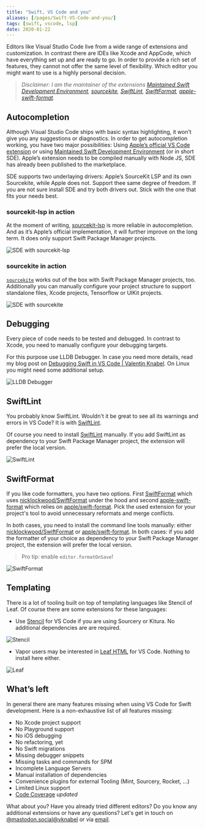 ```yaml
---
title: "Swift, VS Code and you"
aliases: [/pages/Swift-VS-Code-and-you/]
tags: [swift, vscode, lsp]
date: 2020-01-22
---
```


Editors like Visual Studio Code live from a wide range of extensions and customization. In contrast there are IDEs like Xcode and AppCode, which have everything set up and are ready to go. In order to provide a rich set of features, they cannot not offer the same level of flexibility. Which editor you might want to use is a highly personal decision.

> _*Disclaimer:* I am the maintainer of the extensions [Maintained Swift Development Environment](https://marketplace.visualstudio.com/items?itemName=vknabel.vscode-swift-development-environment), [sourcekite](https://www.github.com/vknabel/sourcekite), [SwiftLint](https://marketplace.visualstudio.com/items?itemName=vknabel.vscode-swiftlint), [SwiftFormat](https://marketplace.visualstudio.com/items?itemName=vknabel.vscode-swiftformat), [apple-swift-format](https://marketplace.visualstudio.com/items?itemName=vknabel.vscode-apple-swift-format)._

## Autocompletion

Although Visual Studio Code ships with basic syntax highlighting, it won’t give you any suggestions or diagnostics. In order to get autocompletion working, you have two major possibilities:
Using [Apple’s official VS Code extension](https://github.com/apple/sourcekit-lsp) or using [Maintained Swift Development Environment](https://marketplace.visualstudio.com/items?itemName=vknabel.vscode-swift-development-environment) (or in short SDE). Apple’s extension needs to be compiled manually with Node JS, SDE has already been published to the marketplace.

SDE supports two underlaying drivers: Apple’s SourceKit LSP and its own Sourcekite, while Apple does not. Support thee same degree of freedom.
If you are not sure install SDE and try both drivers out. Stick with the one that fits your needs best.

### sourcekit-lsp in action

At the moment of writing, [sourcekit-lsp](https://github.com/apple/sourcekit-lsp) is more reliable in autocompletion. And as it’s Apple’s official implementation, it will further improve on the long term.
It does only support Swift Package Manager projects.

![SDE with sourcekit-lsp](/images/Swift-VS-Code-and-you/SDE-sourcekit-lsp.gif)

### sourcekite in action

[`sourcekite`](https://github.com/apple/sourcekite) works out of the box with Swift Package Manager projects, too. Additionally you can manually configure your project structure to support standalone files, Xcode projects, Tensorflow or UIKit projects.

![SDE with sourcekite](/images/Swift-VS-Code-and-you/SDE-sourcekite.gif)

## Debugging

Every piece of code needs to be tested and debugged. In contrast to Xcode, you need to manually configure your debugging targets.

For this purpose use LLDB Debugger. In case you need more details, read my blog post on [Debugging Swift in VS Code | Valentin Knabel](/pages/Debugging-Swift-in-VS-Code/). On Linux you might need some additional setup.

![LLDB Debugger](/images/Swift-VS-Code-and-you/LLDB.png)

## SwiftLint

You probably know SwiftLint. Wouldn't it be great to see all its warnings and errors in VS Code? It is with [SwiftLint](https://marketplace.visualstudio.com/items?itemName=vknabel.vscode-swiftlint).

Of course you need to install [SwiftLint](https://github.com/realm/SwiftLint#installation) manually. If you add SwiftLint as dependency to your Swift Package Manager project, the extension will prefer the local version.

![SwiftLint](/images/Swift-VS-Code-and-you/Swiftlint.png)

## SwiftFormat

If you like code formatters, you have two options.
First [SwiftFormat](https://marketplace.visualstudio.com/items?itemName=vknabel.vscode-swiftformat) which uses [nicklockwood/SwiftFormat](https://www.github.com/nicklockwood/SwiftFormat) under the hood and second [apple-swift-format](https://marketplace.visualstudio.com/items?itemName=vknabel.vscode-apple-swift-format) which relies on [apple/swift-format](https://www.github.com/apple/swift-format).
Pick the used extension for your project's tool to avoid unnecessary reformats and merge conflicts.

In both cases, you need to install the command line tools manually: either [nicklockwood/SwiftFormat](https://github.com/nicklockwood/SwiftFormat#command-line-tool) or [apple/swift-format](https://github.com/apple/swift-format#swift-format).
In both cases: if you add the formatter of your choice as dependency to your Swift Package Manager project, the extension will prefer the local version.

> Pro tip: enable `editor.formatOnSave`!

![SwiftFormat](/images/Swift-VS-Code-and-you/swift-format.gif)

## Templating

There is a lot of tooling built on top of templating languages like Stencil of Leaf. Of course there are some extensions for these languages:

- Use [Stencil](https://marketplace.visualstudio.com/items?itemName=svanimpe.stencil) for VS Code if you are using Sourcery or Kitura. No additional dependencies are are required.

![Stencil](/images/Swift-VS-Code-and-you/Stencil.png)

- Vapor users may be interested in [Leaf HTML](https://marketplace.visualstudio.com/items?itemName=Francisco.html-leaf) for VS Code. Nothing to install here either.

![Leaf](/images/Swift-VS-Code-and-you/Leaf.png)

## What’s left

In general there are many features missing when using VS Code for Swift development.
Here is a non-exhaustive list of all features missing:

- No Xcode project support
- No Playground support
- No iOS debugging
- No refactoring, yet
- No Swift migrations
- Missing debugger snippets
- Missing tasks and commands for SPM
- Incomplete Language Servers
- Manual installation of dependencies
- Convenience plugins for external Tooling (Mint, Sourcery, Rocket, ...)
- Limited Linux support
- [Code Coverage](/pages/Swift-Coverage-for-VS-Code/) _updated_

What about you? Have you already tried different editors?
Do you know any additional extensions or have any questions?
Let's get in touch on [@mastodon.social@vknabel](https://mastodon.social/@vknabel) or via [email](mailto:swift-vscode-and-you@vknabel.com).
